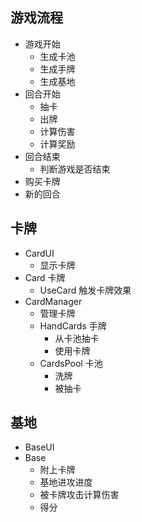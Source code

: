 ## 游戏流程
- 游戏开始
    - 生成卡池
    - 生成手牌
    - 生成基地
- 回合开始
    - 抽卡
    - 出牌
    - 计算伤害
    - 计算奖励
- 回合结束
    - 判断游戏是否结束
- 购买卡牌
- 新的回合


## 卡牌
- CardUI
    - 显示卡牌
- Card 卡牌
    - UseCard 触发卡牌效果
- CardManager
    - 管理卡牌
    - HandCards 手牌
        - 从卡池抽卡
        - 使用卡牌
    - CardsPool 卡池
        - 洗牌
        - 被抽卡

## 基地

- BaseUI
- Base
    - 附上卡牌
    - 基地进攻进度
    - 被卡牌攻击计算伤害
    - 得分
